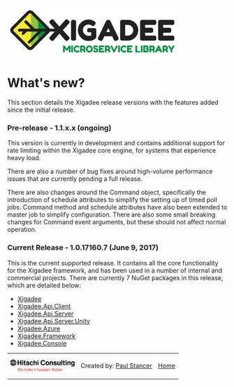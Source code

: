 ![Xigadee](X2a.png)

# What's new?

This section details the Xigadee release versions with the features added since the initial release.

### Pre-release - 1.1.x.x (ongoing)

This version is currently in development and contains additional support for rate limiting within the Xigadee core engine, for systems that experience heavy load. 

There are also a number of bug fixes around high-volume performance issues that are currently pending a full release. 

There are also changes around the Command object, specifically the introduction of schedule attributes to simplify the setting up of timed poll jobs. Command method and schedule attributes have also been extended to master job to simplify configuration. There are also some small breaking changes for Command event arguments, but these should not affect normal operation.

### Current Release - 1.0.17160.7 (June 9, 2017)

This is the current supported release. It contains all the core functionality for the Xigadee framework, and has been used in a number of internal and commercial projects. There are currently 7 NuGet packages in this release, which are detailed below:

- [Xigadee](https://www.nuget.org/packages/Xigadee/1.0.17160.7)
- [Xigadee.Api.Client](https://www.nuget.org/packages/Xigadee.Api.Client/1.0.17160.7)
- [Xigadee.Api.Server](https://www.nuget.org/packages/Xigadee.Api.Server/1.0.17160.7)
- [Xigadee.Api.Server.Unity](https://www.nuget.org/packages/Xigadee.Api.Server.Unity/1.0.17160.7)
- [Xigadee.Azure](https://www.nuget.org/packages/Xigadee.Azure/1.0.17160.7)
- [Xigadee.Framework](https://www.nuget.org/packages/Xigadee.Framework/1.0.17160.7)
- [Xigadee.Console](https://www.nuget.org/packages/Xigadee.Console/1.0.17160.7)


<table><tr> 
<td><a href="http://www.hitachiconsulting.com"><img src="hitachi.png" alt="Hitachi Consulting" height="50"/></a></td> 
<td>Created by: <a href="http://github.com/paulstancer">Paul Stancer</a></td>
  <td><a href="../README.md">Home</a></td>
</tr></table>
